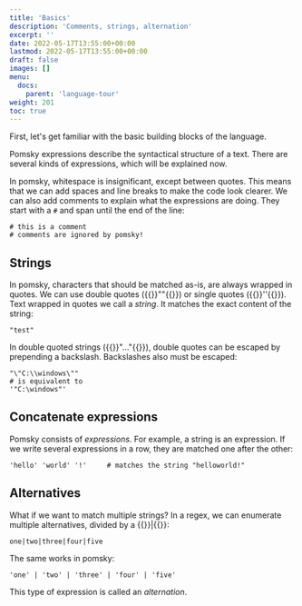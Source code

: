 ```yaml
---
title: 'Basics'
description: 'Comments, strings, alternation'
excerpt: ''
date: 2022-05-17T13:55:00+00:00
lastmod: 2022-05-17T13:55:00+00:00
draft: false
images: []
menu:
  docs:
    parent: 'language-tour'
weight: 201
toc: true
---
```


First, let's get familiar with the basic building blocks of the language.

Pomsky expressions describe the syntactical structure of a text. There are several kinds of
expressions, which will be explained now.

In pomsky, whitespace is insignificant, except between quotes. This means that we can add spaces
and line breaks to make the code look clearer. We can also add comments to explain what the
expressions are doing. They start with a `#` and span until the end of the line:

```pomsky
# this is a comment
# comments are ignored by pomsky!
```

## Strings

In pomsky, characters that should be matched as-is, are always wrapped in quotes. We can use
double quotes ({{<po>}}""{{</po>}}) or single quotes ({{<po>}}''{{</po>}}). Text
wrapped in quotes we call a _string_. It matches the exact content of the string:

```pomsky
"test"
```

In double quoted strings ({{<po>}}"..."{{</po>}}), double quotes can be escaped by
prepending a backslash. Backslashes also must be escaped:

```pomsky
"\"C:\\windows\""
# is equivalent to
'"C:\windows"'
```

## Concatenate expressions

Pomsky consists of _expressions_. For example, a string is an expression. If we write several
expressions in a row, they are matched one after the other:

```pomsky
'hello' 'world' '!'     # matches the string "helloworld!"
```

## Alternatives

What if we want to match multiple strings? In a regex, we can enumerate multiple alternatives,
divided by a {{<po>}}|{{</po>}}:

```regexp
one|two|three|four|five
```

The same works in pomsky:

```pomsky
'one' | 'two' | 'three' | 'four' | 'five'
```

This type of expression is called an _alternation_.
